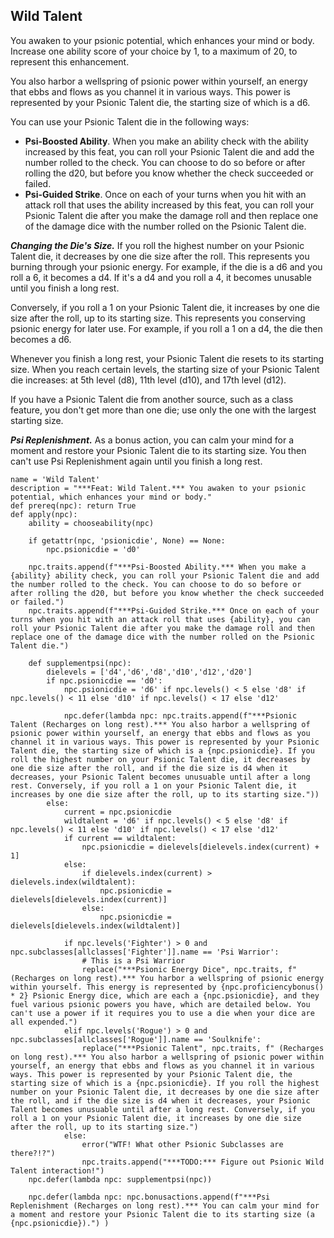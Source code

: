 ## Wild Talent
You awaken to your psionic potential, which enhances your mind or body. Increase one ability score of your choice by 1, to a maximum of 20, to represent this enhancement.

You also harbor a wellspring of psionic power within yourself, an energy that ebbs and flows as you channel it in various ways. This power is represented by your Psionic Talent die, the starting size of which is a d6.

You can use your Psionic Talent die in the following ways:

* **Psi-Boosted Ability**. When you make an ability check with the ability increased by this feat, you can roll your Psionic Talent die and add the number rolled to the check. You can choose to do so before or after rolling the d20, but before you know whether the check succeeded or failed.
* **Psi-Guided Strike**. Once on each of your turns when you hit with an attack roll that uses the ability increased by this feat, you can roll your Psionic Talent die after you make the damage roll and then replace one of the damage dice with the number rolled on the Psionic Talent die.

***Changing the Die's Size.*** If you roll the highest number on your Psionic Talent die, it decreases by one die size after the roll. This represents you burning through your psionic energy. For example, if the die is a d6 and you roll a 6, it becomes a d4. If it's a d4 and you roll a 4, it becomes unusable until you finish a long rest.

Conversely, if you roll a 1 on your Psionic Talent die, it increases by one die size after the roll, up to its starting size. This represents you conserving psionic energy for later use. For example, if you roll a 1 on a d4, the die then becomes a d6.

Whenever you finish a long rest, your Psionic Talent die resets to its starting size. When you reach certain levels, the starting size of your Psionic Talent die increases: at 5th level (d8), 11th level (d10), and 17th level (d12).

If you have a Psionic Talent die from another source, such as a class feature, you don't get more than one die; use only the one with the largest starting size.

***Psi Replenishment.*** As a bonus action, you can calm your mind for a moment and restore your Psionic Talent die to its starting size. You then can't use Psi Replenishment again until you finish a long rest.

```
name = 'Wild Talent'
description = "***Feat: Wild Talent.*** You awaken to your psionic potential, which enhances your mind or body."
def prereq(npc): return True
def apply(npc):
    ability = chooseability(npc)

    if getattr(npc, 'psionicdie', None) == None:
        npc.psionicdie = 'd0'

    npc.traits.append(f"***Psi-Boosted Ability.*** When you make a {ability} ability check, you can roll your Psionic Talent die and add the number rolled to the check. You can choose to do so before or after rolling the d20, but before you know whether the check succeeded or failed.")
    npc.traits.append(f"***Psi-Guided Strike.*** Once on each of your turns when you hit with an attack roll that uses {ability}, you can roll your Psionic Talent die after you make the damage roll and then replace one of the damage dice with the number rolled on the Psionic Talent die.")

    def supplementpsi(npc):
        dielevels = ['d4','d6','d8','d10','d12','d20']
        if npc.psionicdie == 'd0':
            npc.psionicdie = 'd6' if npc.levels() < 5 else 'd8' if npc.levels() < 11 else 'd10' if npc.levels() < 17 else 'd12'

            npc.defer(lambda npc: npc.traits.append(f"***Psionic Talent (Recharges on long rest).*** You also harbor a wellspring of psionic power within yourself, an energy that ebbs and flows as you channel it in various ways. This power is represented by your Psionic Talent die, the starting size of which is a {npc.psionicdie}. If you roll the highest number on your Psionic Talent die, it decreases by one die size after the roll, and if the die size is d4 when it decreases, your Psionic Talent becomes unusuable until after a long rest. Conversely, if you roll a 1 on your Psionic Talent die, it increases by one die size after the roll, up to its starting size."))
        else:
            current = npc.psionicdie
            wildtalent = 'd6' if npc.levels() < 5 else 'd8' if npc.levels() < 11 else 'd10' if npc.levels() < 17 else 'd12'
            if current == wildtalent:
                npc.psionicdie = dielevels[dielevels.index(current) + 1]
            else:
                if dielevels.index(current) > dielevels.index(wildtalent):
                    npc.psionicdie = dielevels[dielevels.index(current)]
                else:
                    npc.psionicdie = dielevels[dielevels.index(wildtalent)]

            if npc.levels('Fighter') > 0 and npc.subclasses[allclasses['Fighter']].name == 'Psi Warrior':
                # This is a Psi Warrior
                replace("***Psionic Energy Dice", npc.traits, f"(Recharges on long rest).*** You harbor a wellspring of psionic energy within yourself. This energy is represented by {npc.proficiencybonus() * 2} Psionic Energy dice, which are each a {npc.psionicdie}, and they fuel various psionic powers you have, which are detailed below. You can't use a power if it requires you to use a die when your dice are all expended.")
            elif npc.levels('Rogue') > 0 and npc.subclasses[allclasses['Rogue']].name == 'Soulknife':
                replace("***Psionic Talent", npc.traits, f" (Recharges on long rest).*** You also harbor a wellspring of psionic power within yourself, an energy that ebbs and flows as you channel it in various ways. This power is represented by your Psionic Talent die, the starting size of which is a {npc.psionicdie}. If you roll the highest number on your Psionic Talent die, it decreases by one die size after the roll, and if the die size is d4 when it decreases, your Psionic Talent becomes unusuable until after a long rest. Conversely, if you roll a 1 on your Psionic Talent die, it increases by one die size after the roll, up to its starting size.")
            else:
                error("WTF! What other Psionic Subclasses are there?!?")
                npc.traits.append("***TODO:*** Figure out Psionic Wild Talent interaction!")
    npc.defer(lambda npc: supplementpsi(npc))

    npc.defer(lambda npc: npc.bonusactions.append(f"***Psi Replenishment (Recharges on long rest).*** You can calm your mind for a moment and restore your Psionic Talent die to its starting size (a {npc.psionicdie}).") )
```
